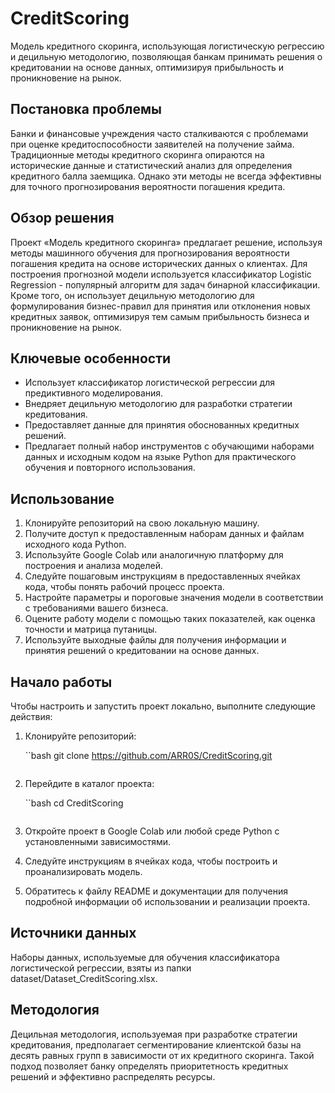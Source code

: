 # CreditScoring

Модель кредитного скоринга, использующая логистическую регрессию и децильную методологию, позволяющая банкам принимать решения о кредитовании на основе данных, оптимизируя прибыльность и проникновение на рынок.

## Постановка проблемы
Банки и финансовые учреждения часто сталкиваются с проблемами при оценке кредитоспособности заявителей на получение займа. Традиционные методы кредитного скоринга опираются на исторические данные и статистический анализ для определения кредитного балла заемщика. Однако эти методы не всегда эффективны для точного прогнозирования вероятности погашения кредита.

## Обзор решения
Проект «Модель кредитного скоринга» предлагает решение, используя методы машинного обучения для прогнозирования вероятности погашения кредита на основе исторических данных о клиентах. Для построения прогнозной модели используется классификатор Logistic Regression - популярный алгоритм для задач бинарной классификации. Кроме того, он использует децильную методологию для формулирования бизнес-правил для принятия или отклонения новых кредитных заявок, оптимизируя тем самым прибыльность бизнеса и проникновение на рынок.

## Ключевые особенности
- Использует классификатор логистической регрессии для предиктивного моделирования.
- Внедряет децильную методологию для разработки стратегии кредитования.
- Предоставляет данные для принятия обоснованных кредитных решений.
- Предлагает полный набор инструментов с обучающими наборами данных и исходным кодом на языке Python для практического обучения и повторного использования.

## Использование
1. Клонируйте репозиторий на свою локальную машину.
2. Получите доступ к предоставленным наборам данных и файлам исходного кода Python.
3. Используйте Google Colab или аналогичную платформу для построения и анализа моделей.
4. Следуйте пошаговым инструкциям в предоставленных ячейках кода, чтобы понять рабочий процесс проекта.
5. Настройте параметры и пороговые значения модели в соответствии с требованиями вашего бизнеса.
6. Оцените работу модели с помощью таких показателей, как оценка точности и матрица путаницы.
7. Используйте выходные файлы для получения информации и принятия решений о кредитовании на основе данных.

## Начало работы
Чтобы настроить и запустить проект локально, выполните следующие действия:
1. Клонируйте репозиторий:

    ``bash
    git clone https://github.com/ARR0S/CreditScoring.git
    ```

2. Перейдите в каталог проекта:

    ``bash
    cd CreditScoring
    ```

3. Откройте проект в Google Colab или любой среде Python с установленными зависимостями.
4. Следуйте инструкциям в ячейках кода, чтобы построить и проанализировать модель.
5. Обратитесь к файлу README и документации для получения подробной информации об использовании и реализации проекта.

## Источники данных
Наборы данных, используемые для обучения классификатора логистической регрессии, взяты из папки dataset/Dataset_CreditScoring.xlsx.

## Методология
Децильная методология, используемая при разработке стратегии кредитования, предполагает сегментирование клиентской базы на десять равных групп в зависимости от их кредитного скоринга. Такой подход позволяет банку определять приоритетность кредитных решений и эффективно распределять ресурсы.